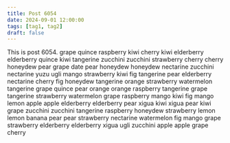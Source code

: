 ```yaml
---
title: Post 6054
date: 2024-09-01 12:00:00
tags: [tag1, tag2]
draft: false
---
```

This is post 6054.
grape
quince
raspberry
kiwi
cherry
kiwi
elderberry
elderberry
quince
kiwi
tangerine
zucchini
zucchini
strawberry
cherry
cherry
honeydew
pear
grape
date
pear
honeydew
honeydew
nectarine
zucchini
nectarine
yuzu
ugli
mango
strawberry
kiwi
fig
tangerine
pear
elderberry
nectarine
cherry
fig
honeydew
tangerine
orange
strawberry
watermelon
tangerine
grape
quince
pear
orange
orange
raspberry
tangerine
grape
tangerine
strawberry
watermelon
grape
raspberry
mango
kiwi
fig
mango
lemon
apple
apple
elderberry
elderberry
pear
xigua
kiwi
xigua
pear
kiwi
grape
zucchini
zucchini
tangerine
raspberry
honeydew
strawberry
lemon
lemon
banana
pear
pear
strawberry
nectarine
watermelon
fig
mango
grape
strawberry
elderberry
elderberry
xigua
ugli
zucchini
apple
apple
grape
cherry
